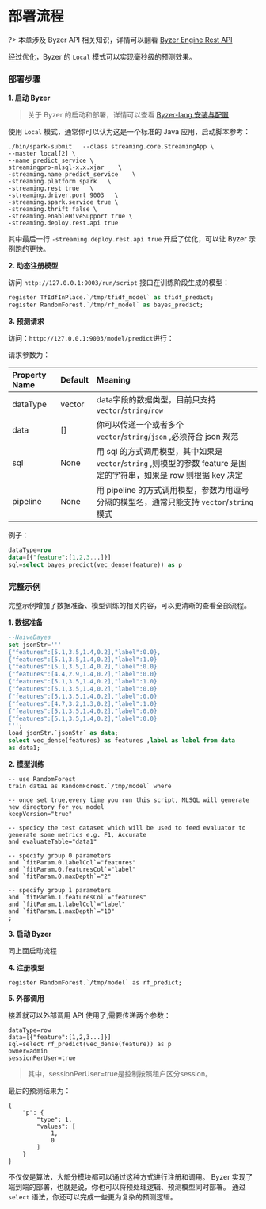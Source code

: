 # 部署流程

?> 本章涉及 Byzer API 相关知识，详情可以翻看 [Byzer Engine Rest API](/byzer-lang/zh-cn/developer/api/README.md)

经过优化，Byzer 的 `Local` 模式可以实现毫秒级的预测效果。

### 部署步骤

**1. 启动 Byzer** 

> 关于 Byzer 的启动和部署，详情可以查看 [Byzer-lang 安装与配置](/byzer-lang/zh-cn/installation/binary-installation.md)

使用 `Local` 模式，通常你可以认为这是一个标准的 Java 应用，启动脚本参考：

```
./bin/spark-submit   --class streaming.core.StreamingApp \
--master local[2] \
--name predict_service \
streamingpro-mlsql-x.x.xjar    \
-streaming.name predict_service    \
-streaming.platform spark   \
-streaming.rest true   \
-streaming.driver.port 9003   \
-streaming.spark.service true \
-streaming.thrift false \
-streaming.enableHiveSupport true \
-streaming.deploy.rest.api true 
```

其中最后一行 `-streaming.deploy.rest.api true` 开启了优化，可以让 Byzer 示例跑的更快。

**2. 动态注册模型**

访问 `http://127.0.0.1:9003/run/script` 接口在训练阶段生成的模型：

```sql
register TfIdfInPlace.`/tmp/tfidf_model` as tfidf_predict;
register RandomForest.`/tmp/rf_model` as bayes_predict;
```

**3. 预测请求**

访问：`http://127.0.0.1:9003/model/predict`进行：

请求参数为：

| Property Name	 | Default  |Meaning |
|:-----------|:------------|:------------|
|dataType|vector|data字段的数据类型，目前只支持 `vector`/`string`/`row` |
|data|[]|你可以传递一个或者多个 `vector`/`string`/`json` ,必须符合 json 规范|
|sql|None|用 sql 的方式调用模型，其中如果是 `vector`/`string` ,则模型的参数 feature 是固定的字符串，如果是 row 则根据 key 决定|
|pipeline|None|用 pipeline 的方式调用模型，参数为用逗号分隔的模型名，通常只能支持 `vector`/`string` 模式|

例子：

```sql
dataType=row
data=[{"feature":[1,2,3...]}]
sql=select bayes_predict(vec_dense(feature)) as p
```

### 完整示例

完整示例增加了数据准备、模型训练的相关内容，可以更清晰的查看全部流程。

**1. 数据准备**

```sql
--NaiveBayes
set jsonStr='''
{"features":[5.1,3.5,1.4,0.2],"label":0.0},
{"features":[5.1,3.5,1.4,0.2],"label":1.0}
{"features":[5.1,3.5,1.4,0.2],"label":0.0}
{"features":[4.4,2.9,1.4,0.2],"label":0.0}
{"features":[5.1,3.5,1.4,0.2],"label":1.0}
{"features":[5.1,3.5,1.4,0.2],"label":0.0}
{"features":[5.1,3.5,1.4,0.2],"label":0.0}
{"features":[4.7,3.2,1.3,0.2],"label":1.0}
{"features":[5.1,3.5,1.4,0.2],"label":0.0}
{"features":[5.1,3.5,1.4,0.2],"label":0.0}
''';
load jsonStr.`jsonStr` as data;
select vec_dense(features) as features ,label as label from data
as data1;
```

**2. 模型训练**

```
-- use RandomForest
train data1 as RandomForest.`/tmp/model` where

-- once set true,every time you run this script, MLSQL will generate new directory for you model
keepVersion="true" 

-- specicy the test dataset which will be used to feed evaluator to generate some metrics e.g. F1, Accurate
and evaluateTable="data1"

-- specify group 0 parameters
and `fitParam.0.labelCol`="features"
and `fitParam.0.featuresCol`="label"
and `fitParam.0.maxDepth`="2"

-- specify group 1 parameters
and `fitParam.1.featuresCol`="features"
and `fitParam.1.labelCol`="label"
and `fitParam.1.maxDepth`="10"
;

```

**3. 启动 Byzer** 

同上面启动流程
   
**4. 注册模型**

```
register RandomForest.`/tmp/model` as rf_predict;
```

**5. 外部调用**

接着就可以外部调用 API 使用了,需要传递两个参数：

```
dataType=row
data=[{"feature":[1,2,3...]}]
sql=select rf_predict(vec_dense(feature)) as p
owner=admin
sessionPerUser=true
```

> 其中，sessionPerUser=true是控制按照租户区分session。

最后的预测结果为：

```
{
    "p": {
        "type": 1,
        "values": [
            1,
            0
        ]
    }
}

```

不仅仅是算法，大部分模块都可以通过这种方式进行注册和调用。
Byzer 实现了端到端的部署，也就是说，你也可以将预处理逻辑、预测模型同时部署。
通过 `select` 语法，你还可以完成一些更为复杂的预测逻辑。



